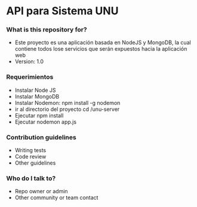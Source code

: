 # API para Sistema UNU #

### What is this repository for? ###

* Este proyecto es una aplicación basada en NodeJS y MongoDB, la cual contiene todos lose servicios que serán expuestos hacia la aplicación web 
* Version: 1.0

### Requerimientos ###

* Instalar Node JS
* Instalar MongoDB
* Instalar Nodemon: npm install -g nodemon
* ir al directorio del proyecto cd /unu-server
* Ejecutar npm install
* Ejecutar nodemon app.js

### Contribution guidelines ###

* Writing tests
* Code review
* Other guidelines

### Who do I talk to? ###

* Repo owner or admin
* Other community or team contact